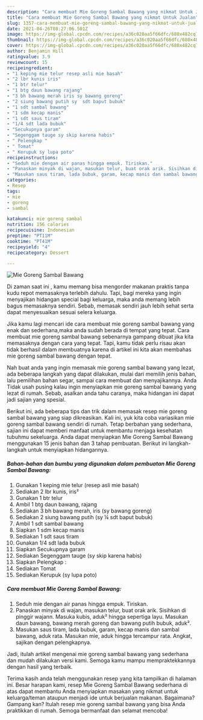 ```yaml
---
description: "Cara membuat Mie Goreng Sambal Bawang yang nikmat Untuk Jualan"
title: "Cara membuat Mie Goreng Sambal Bawang yang nikmat Untuk Jualan"
slug: 1357-cara-membuat-mie-goreng-sambal-bawang-yang-nikmat-untuk-jualan
date: 2021-04-26T08:27:06.501Z
image: https://img-global.cpcdn.com/recipes/a36c020aa5f66dfc/680x482cq70/mie-goreng-sambal-bawang-foto-resep-utama.jpg
thumbnail: https://img-global.cpcdn.com/recipes/a36c020aa5f66dfc/680x482cq70/mie-goreng-sambal-bawang-foto-resep-utama.jpg
cover: https://img-global.cpcdn.com/recipes/a36c020aa5f66dfc/680x482cq70/mie-goreng-sambal-bawang-foto-resep-utama.jpg
author: Benjamin Hill
ratingvalue: 3.9
reviewcount: 15
recipeingredient:
- "1 keping mie telur resep asli mie basah"
- "2 lbr kunis iris"
- "1 btr telur"
- "1 btg daun bawang rajang"
- "3 bh bawang merah iris sy bawang goreng"
- "2 siung bawang putih sy  sdt baput bubuk"
- "1 sdt sambal bawang"
- "1 sdm kecap manis"
- "1 sdt saus tiram"
- "1/4 sdt lada bubuk"
- "Secukupnya garam"
- "Segenggam tauge sy skip karena habis"
- " Pelengkap "
- " Tomat"
- " Kerupuk sy lupa poto"
recipeinstructions:
- "Seduh mie dengan air panas hingga empuk. Tiriskan."
- "Panaskan minyak di wajan, masukan telur, buat orak arik. Sisihkan di pinggir wajann. Masuka kubis, aduk² hingga sepertiga layu. Masukan daun bawang, bawang merah goreng dan bawang putih bubuk, aduk²."
- "Masukan saus tiram, lada bubuk, garam, kecap manis dan sambal bawang, aduk rata. Masukan mie, aduk hingga tercampur rata. Angkat, sajikan dengan pelengkapnya."
categories:
- Resep
tags:
- mie
- goreng
- sambal

katakunci: mie goreng sambal 
nutrition: 156 calories
recipecuisine: Indonesian
preptime: "PT11M"
cooktime: "PT41M"
recipeyield: "4"
recipecategory: Dessert

---
```



![Mie Goreng Sambal Bawang](https://img-global.cpcdn.com/recipes/a36c020aa5f66dfc/680x482cq70/mie-goreng-sambal-bawang-foto-resep-utama.jpg)

Di zaman  saat ini , kamu memang bisa mengorder makanan praktis tanpa kudu repot memasaknya terlebih dahulu. Tapi, bagi mereka yang ingin menyajikan hidangan special bagi keluarga, maka anda memang lebih bagus memasaknya sendiri. Sebab, memasak sendiri jauh lebih sehat serta dapat menyesuaikan sesuai selera keluarga.

Jika kamu lagi mencari ide cara membuat mie goreng sambal bawang yang enak dan sederhana,maka anda sudah berada di tempat yang tepat. Cara membuat mie goreng sambal bawang  sebenarnya gampang dibuat jika kita memasaknya dengan cara yang tepat. Tapi, kamu tidak perlu risau akan tidak berhasil dalam membuatnya 
karena di artikel ini kita akan membahas mie goreng sambal bawang dengan tepat.  



Nah buat anda yang ingin memasak mie goreng sambal bawang yang lezat, ada beberapa langkah yang dapat dilakukan, mulai dari memilih jenis bahan, lalu pemilihan bahan segar, sampai cara membuat dan menyajikannya. Anda Tidak usah pusing kalau ingin menyiapkan mie goreng sambal bawang yang lezat di rumah. Sebab, asalkan anda  tahu caranya, maka hidangan ini dapat jadi sajian yang spesial.

Berikut ini, ada beberapa tips dan trik dalam memasak resep mie goreng sambal bawang yang siap dikreasikan. Kali ini, yuk kita coba variasikan mie goreng sambal bawang sendiri di rumah. Tetap berbahan yang sederhana, sajian ini dapat memberi manfaat untuk membantu menjaga kesehatan tubuhmu sekeluarga. Anda dapat menyiapkan Mie Goreng Sambal Bawang menggunakan 15 jenis bahan dan 3 tahap pembuatan. Berikut ini langkah-langkah untuk menyiapkan hidangannya.

<!--inarticleads1-->

##### Bahan-bahan dan bumbu yang digunakan dalam pembuatan Mie Goreng Sambal Bawang:

1. Gunakan 1 keping mie telur (resep asli mie basah)
1. Sediakan 2 lbr kunis, iris²
1. Gunakan 1 btr telur
1. Ambil 1 btg daun bawang, rajang
1. Sediakan 3 bh bawang merah, iris (sy bawang goreng)
1. Sediakan 2 siung bawang putih (sy ¼ sdt baput bubuk)
1. Ambil 1 sdt sambal bawang
1. Siapkan 1 sdm kecap manis
1. Sediakan 1 sdt saus tiram
1. Gunakan 1/4 sdt lada bubuk
1. Siapkan Secukupnya garam
1. Sediakan Segenggam tauge (sy skip karena habis)
1. Siapkan  Pelengkap :
1. Sediakan  Tomat
1. Sediakan  Kerupuk (sy lupa poto)




<!--inarticleads2-->

##### Cara membuat Mie Goreng Sambal Bawang:

1. Seduh mie dengan air panas hingga empuk. Tiriskan.
1. Panaskan minyak di wajan, masukan telur, buat orak arik. Sisihkan di pinggir wajann. Masuka kubis, aduk² hingga sepertiga layu. Masukan daun bawang, bawang merah goreng dan bawang putih bubuk, aduk².
1. Masukan saus tiram, lada bubuk, garam, kecap manis dan sambal bawang, aduk rata. Masukan mie, aduk hingga tercampur rata. Angkat, sajikan dengan pelengkapnya.




Jadi, itulah artikel mengenai  mie goreng sambal bawang  yang sederhana dan mudah dilakukan versi kami. Semoga kamu mampu mempraktekkannya dengan hasil yang terbaik. 

Terima kasih anda telah menggunakan resep yang kita tampilkan di halaman ini. Besar harapan kami, resep  Mie Goreng Sambal Bawang sederhana di atas dapat membantu Anda menyiapkan masakan yang nikmat untuk keluarga/teman ataupun menjadi ide untuk berjualan makanan. Bagaimana? Gampang kan? Itulah resep mie goreng sambal bawang yang bisa Anda praktikkan di rumah. Semoga bermanfaat dan selamat mencoba!

